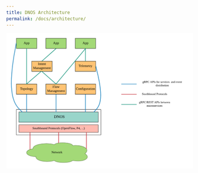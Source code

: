 ```yaml
---
title: DNOS Architecture
permalink: /docs/architecture/
---
```


![ONOS Architecture](/img/dnos_architecture.png/)



